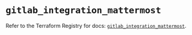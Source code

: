 # `gitlab_integration_mattermost`

Refer to the Terraform Registry for docs: [`gitlab_integration_mattermost`](https://registry.terraform.io/providers/gitlabhq/gitlab/16.10.0/docs/resources/integration_mattermost).
